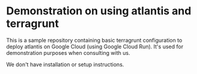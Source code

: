 # Demonstration on using atlantis and terragrunt

This is a sample repository containing basic terragrunt configuration to deploy atlantis on Google Cloud (using
Google Cloud Run). It's used for demonstration purposes when consulting with us.

We don't have installation or setup instructions.
